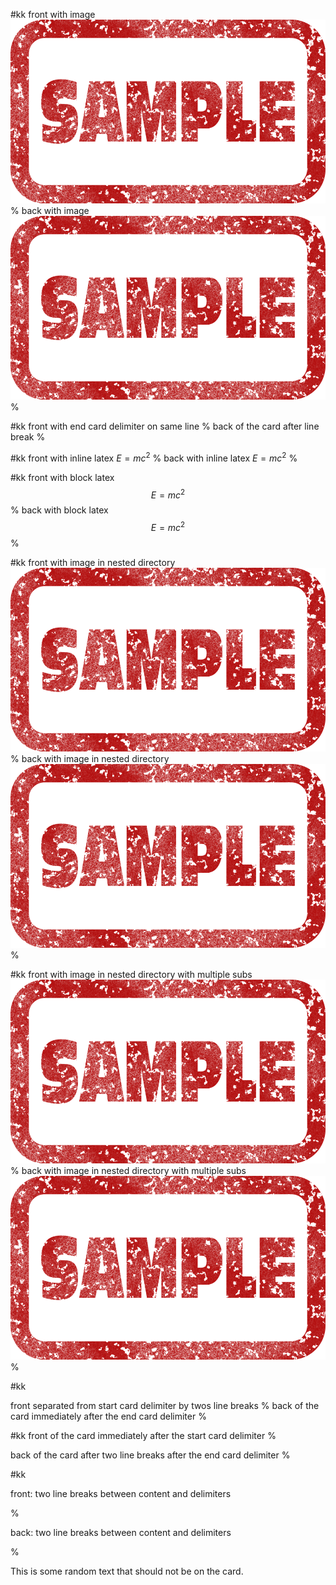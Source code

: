 #kk front with image ![image](sample.png) % back with image ![image](sample.png) %

#kk front with end card delimiter on same line %
back of the card after line break %

#kk front with inline latex $E=mc^2$ % back with inline latex $E=mc^2$ %

#kk front with block latex $$E=mc^2$$ % back with block latex $$E=mc^2$$ %

#kk front with image in nested directory ![image](img/nested.png) % back with image in nested directory ![image](img/nested.png) %

#kk front with image in nested directory with multiple subs ![image](img/sub/sub/verynested.png) % back with image in nested directory with multiple subs ![image](img/sub/sub/verynested.png) %

#kk

front separated from start card delimiter by twos line breaks % back of the card immediately after the end card delimiter %

#kk front of the card immediately after the start card delimiter %

back of the card after two line breaks after the end card delimiter %


#kk

front: two line breaks between content and delimiters

%

back: two line breaks between content and delimiters

%

This is some random text that should not be on the card.
